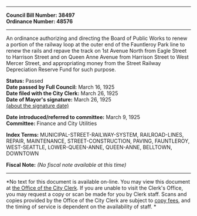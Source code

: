 * * * * *  
  
**Council Bill Number: [](#h0)[](#h2)38497**   
**Ordinance Number: 48576**  
  
* * * * *  
  
An ordinance authorizing and directing the Board of Public Works to renew a portion of the railway loop at the outer end of the Fauntleroy Park line to renew the rails and repave the track on 1st Avenue North from Eagle Street to Harrison Street and on Queen Anne Avenue from Harrison Street to West Mercer Street, and appropriating money from the Street Railway Depreciation Reserve Fund for such purpose.  
  
**Status:** Passed   
**Date passed by Full Council:** March 16, 1925   
**Date filed with the City Clerk:** March 26, 1925   
**Date of Mayor's signature:** March 26, 1925   
[(about the signature date)](/~public/approvaldate.htm)   
  
  
**Date introduced/referred to committee:** March 9, 1925   
**Committee:** Finance and City Utilities   
  
**Index Terms:** MUNICIPAL-STREET-RAILWAY-SYSTEM, RAILROAD-LINES, REPAIR, MAINTENANCE, STREET-CONSTRUCTION, PAVING, FAUNTLEROY, WEST-SEATTLE, LOWER-QUEEN-ANNE, QUEEN-ANNE, BELLTOWN, DOWNTOWN  
  
**Fiscal Note:** *(No fiscal note available at this time)*  
  
* * * * *  
  
*No text for this document is available on-line. You may view this document at [the Office of the City Clerk](http://www.seattle.gov/leg/clerk/contactUs.htm). If you are unable to visit the Clerk's Office, you may request a copy or scan be made for you by Clerk staff. Scans and copies provided by the Office of the City Clerk are subject to [copy fees](http://clerk.seattle.gov/~public/clerkfees.htm), and the timing of service is dependent on the availability of staff. *  
  
  
